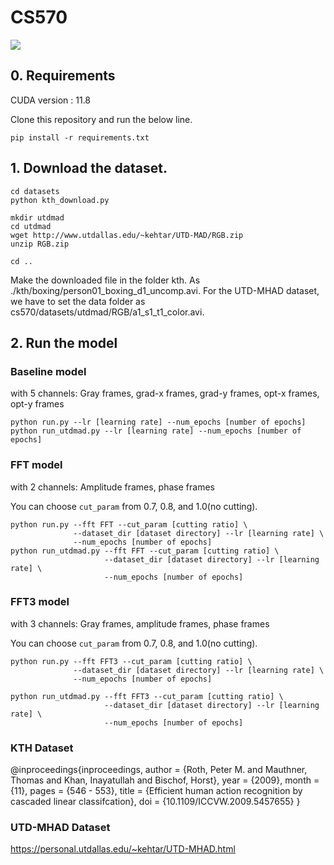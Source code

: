 # CS570

![](image.png)

## 0. Requirements

CUDA version : 11.8

Clone this repository and run the below line.

```
pip install -r requirements.txt
```


## 1. Download the dataset.

```
cd datasets
python kth_download.py

mkdir utdmad
cd utdmad
wget http://www.utdallas.edu/~kehtar/UTD-MAD/RGB.zip
unzip RGB.zip

cd ..
```

Make the downloaded file in the folder kth. As ./kth/boxing/person01_boxing_d1_uncomp.avi.
For the UTD-MHAD dataset, we have to set the data folder as cs570/datasets/utdmad/RGB/a1_s1_t1_color.avi.

## 2. Run the model

### Baseline model

with 5 channels: Gray frames, grad-x frames, grad-y frames, opt-x frames, opt-y frames

```
python run.py --lr [learning rate] --num_epochs [number of epochs]
python run_utdmad.py --lr [learning rate] --num_epochs [number of epochs]
```

### FFT model

with 2 channels: Amplitude frames, phase frames

You can choose <code>cut_param</code> from 0.7, 0.8, and 1.0(no cutting).

```
python run.py --fft FFT --cut_param [cutting ratio] \
              --dataset_dir [dataset directory] --lr [learning rate] \
              --num_epochs [number of epochs]
python run_utdmad.py --fft FFT --cut_param [cutting ratio] \
                     --dataset_dir [dataset directory] --lr [learning rate] \
                     --num_epochs [number of epochs]
```

### FFT3 model

with 3 channels: Gray frames, amplitude frames, phase frames

You can choose <code>cut_param</code> from 0.7, 0.8, and 1.0(no cutting).

```
python run.py --fft FFT3 --cut_param [cutting ratio] \
              --dataset_dir [dataset directory] --lr [learning rate] \
              --num_epochs [number of epochs]

python run_utdmad.py --fft FFT3 --cut_param [cutting ratio] \
                     --dataset_dir [dataset directory] --lr [learning rate] \
                     --num_epochs [number of epochs]
```




### KTH Dataset

@inproceedings{inproceedings,
author = {Roth, Peter M. and Mauthner, Thomas and Khan, Inayatullah and Bischof, Horst},
year = {2009},
month = {11},
pages = {546 - 553},
title = {Efficient human action recognition by cascaded linear classifcation},
doi = {10.1109/ICCVW.2009.5457655}
}

### UTD-MHAD Dataset
https://personal.utdallas.edu/~kehtar/UTD-MHAD.html
